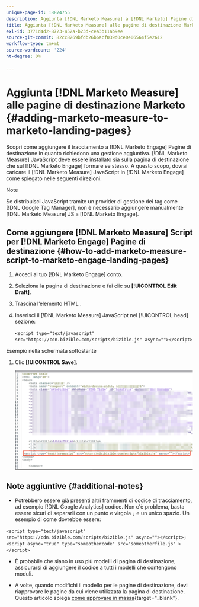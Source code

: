```yaml
---
unique-page-id: 18874755
description: Aggiunta [!DNL Marketo Measure] a [!DNL Marketo] Pagine di destinazione - [!DNL Marketo Measure] - Documentazione del prodotto
title: Aggiunta [!DNL Marketo Measure] alle pagine di destinazione Marketo
exl-id: 3771d4d2-8723-452a-b23d-cea3b11ab9ee
source-git-commit: 82cc8269bfdb26b6acf039d0ce0e06564f5e2612
workflow-type: tm+mt
source-wordcount: '224'
ht-degree: 0%

---
```


# Aggiunta [!DNL Marketo Measure] alle pagine di destinazione Marketo {#adding-marketo-measure-to-marketo-landing-pages}

Scopri come aggiungere il tracciamento a [!DNL Marketo Engage] Pagine di destinazione in quanto richiedono una gestione aggiuntiva. [!DNL Marketo Measure] JavaScript deve essere installato sia sulla pagina di destinazione che sul [!DNL Marketo Engage] formare se stesso. A questo scopo, dovrai caricare il [!DNL Marketo Measure] JavaScript in [!DNL Marketo Engage] come spiegato nelle seguenti direzioni.

>[!NOTE]
>
>Se distribuisci JavaScript tramite un provider di gestione dei tag come [!DNL Google Tag Manager], non è necessario aggiungere manualmente [!DNL Marketo Measure] JS a [!DNL Marketo Engage].

## Come aggiungere [!DNL Marketo Measure] Script per [!DNL Marketo Engage] Pagine di destinazione {#how-to-add-marketo-measure-script-to-marketo-engage-landing-pages}

1. Accedi al tuo [!DNL Marketo Engage] conto.
1. Seleziona la pagina di destinazione e fai clic su **[!UICONTROL Edit Draft]**.
1. Trascina l’elemento HTML .
1. Inserisci il [!DNL Marketo Measure] JavaScript nel [!UICONTROL head] sezione:

   `<script type="text/javascript" src="https://cdn.bizible.com/scripts/bizible.js" async=""></script>`

Esempio nella schermata sottostante

1. Clic **[!UICONTROL Save]**.

   ![](assets/adding-bizible-to-marketo-landing-pages-1.png)

## Note aggiuntive {#additional-notes}

* Potrebbero essere già presenti altri frammenti di codice di tracciamento, ad esempio [!DNL Google Analytics] codice. Non c&#39;è problema, basta essere sicuri di separarli con un punto e virgola `;` e un unico spazio. Un esempio di come dovrebbe essere:

`<script type="text/javascript" src="https://cdn.bizible.com/scripts/bizible.js" async=""></script>; <script async="true" type="someothercode" src="someotherfile.js" ></script>`

* È probabile che siano in uso più modelli di pagina di destinazione, assicurarsi di aggiungere il codice a tutti i modelli che contengono moduli.

* A volte, quando modifichi il modello per le pagine di destinazione, devi riapprovare le pagine da cui viene utilizzata la pagina di destinazione. Questo articolo spiega [come approvare in massa](https://experienceleague.adobe.com/docs/marketo/using/product-docs/demand-generation/landing-pages/landing-page-actions/approve-multiple-landing-pages-at-once.html){target="_blank"}.
